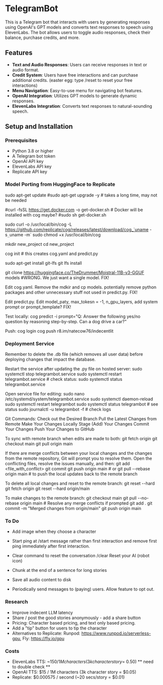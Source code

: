 # TelegramBot

This is a Telegram bot that interacts with users by generating responses using OpenAI's GPT models and converts text responses to speech using ElevenLabs. The bot allows users to toggle audio responses, check their balance, purchase credits, and more.

## Features

- **Text and Audio Responses**: Users can receive responses in text or audio format.
- **Credit System**: Users have free interactions and can purchase additional credits. (easter egg: type /reset to reset your free interactions)
- **Menu Navigation**: Easy-to-use menu for navigating bot features.
- **OpenAI Integration**: Utilizes GPT models to generate dynamic responses.
- **ElevenLabs Integration**: Converts text responses to natural-sounding speech.

## Setup and Installation

### Prerequisites

- Python 3.8 or higher
- A Telegram bot token
- OpenAI API key
- ElevenLabs API key
- Replicate API key

### Model Porting from HuggingFace to Replicate
sudo apt-get update
#sudo apt-get upgrade -y # takes a long time, may not be needed

#curl -fsSL https://get.docker.com -o get-docker.sh # Docker will be installed with cog maybe? 
#sudo sh get-docker.sh

<!-- No need for nvidia-docker on Replicate bc Cog will use the nvidia-docker base image ??
distribution=$(. /etc/os-release;echo $ID$VERSION_ID)
curl -s -L https://nvidia.github.io/nvidia-docker/gpgkey | \
  sudo apt-key add -
curl -s -L https://nvidia.github.io/nvidia-docker/$distribution/nvidia-docker.list | \
  sudo tee /etc/apt/sources.list.d/nvidia-docker.list
sudo apt-get update
sudo apt-get install -y nvidia-docker2
sudo systemctl restart docker -->


sudo curl -o /usr/local/bin/cog -L https://github.com/replicate/cog/releases/latest/download/cog_`uname -s`_`uname -m`
sudo chmod +x /usr/local/bin/cog

mkdir new_project
cd new_project

cog init # this creates cog.yaml and predict.py

sudo apt-get install git-lfs
git lfs install

git clone https://huggingface.co/TheDrummer/Moistral-11B-v3-GGUF models #WRONG. We just want a single model. FIX!

Edit cog.yaml. Remove the mdkir and cp models. potentially remove python packages and other unnecessary stuff not used in predict.py. FIX!

Edit predict.py. Edit model_paty, max_tokesn = -1, n_gpu_layers, add system prompt or prompt_template? FIX! 

Test locally: cog predict -i prompt="Q: Answer the following yes/no question by reasoning step-by-step. Can a dog drive a car?"

Push: 
cog login
cog push r8.im/natecow76/indecentlit

### Deployment Service
Remember to delete the .db file (which removes all user data) before deploying changes that impact the database.

Restart the service after updating the .py file on hosted server:
sudo systemctl stop telegrambot.service
sudo systemctl restart telegrambot.service # check status: sudo systemctl status telegrambot.service


Open service file for editing:
sudo nano /etc/systemd/system/telegrambot.service
sudo systemctl daemon-reload
sudo systemctl restart telegrambot 
sudo systemctl status telegrambot # see status
sudo journalctl -u telegrambot -f # check logs

Git Commands:
Check out the Desired Branch
Pull the Latest Changes from Remote
Make Your Changes Locally
Stage (Add) Your Changes
Commit Your Changes
Push Your Changes to GitHub

To sync with remote branch when edits are made to both:
git fetch origin
git checkout main
git pull origin main

If there are merge conflicts between your local changes and the changes from the remote repository, Git will prompt you to resolve them. Open the conflicting files, resolve the issues manually, and then:
git add <file_with_conflict>
git commit
git push origin main # or git pull --rebase origin main #  to push the local updates back to the remote branch


To delete all local changes and reset to the remote branch:
git reset --hard
git fetch origin
git reset --hard origin/main

To make changes to the remote branch:
git checkout main
git pull --no-rebase origin main # Resolve any merge conflicts if prompted
git add .
git commit -m "Merged changes from origin/main"
git push origin main

### To Do

- Add image when they choose a character 

- Start ping at /start message rather than first interaction and remove first ping immediately after first interaction.
- Clear command to reset the conversation /clear Reset your AI (robot icon)


- Chunk at the end of a sentence for long stories
- Save all audio content to disk
- Periodically send messages to (paying) users. Allow feature to opt out.




### Research

- Improve indecent LLM latency
- Share / post the good stories anonymously - add a share button 
- Pricing: Character based pricing, and text only based pricing. 
- Add a "tip" button for users to tip the character
- Alternatives to Replicate: Runpod: https://www.runpod.io/serverless-gpu, Fly: https://fly.io/gpu



### Costs

- ElevenLabs TTS: ~$150 / 1M characters(3k character story =~$0.50) ** need to double check **
- OpenAI TTS: $15 / 1M characters (3k character story = $0.05)
- Replicate: $0.000575 / second (~20 secs/story = $0.01)